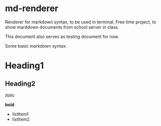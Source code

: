 # md-renderer

Renderer for markdown syntax, to be used in terminal. Free time project, to show marddown documents from school server in class.

This document also serves as testing document for now.


Some basic markdown syntax:

# Heading1

## Heading2

*italic*

**bold**

- listItem1
- listItem2
